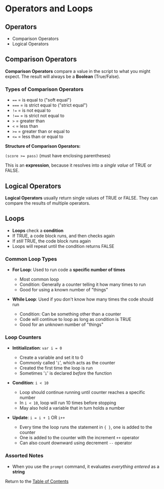 # Operators and Loops

## Operators

* Comparison Operators
* Logical Operators

## Comparison Operators

**Comparison Operators** compare a value in the script to what you might expect. The result will always be a **Boolean** (True/False).

### Types of Comparison Operators

* `==` = is equal to ("soft equal")
* `===` = is strict equal to ("strict equal")
* `!=` = is not equal to
* `!==` = is strict not equal to
* `>` = greater than
* `<` = less than
* `>=` = greater than or equal to
* `<=` = less than or equal to

**Structure of Comparison Operators:**

`(score >= pass)` (must have enclosing parentheses)

This is an **expression**, because it resolves into a *single value* of TRUE or FALSE.

## Logical Operators

**Logical Operators** usually return single values of TRUE or FALSE. They can compare the results of multiple operators.

## Loops

* **Loops** check a **condition**
* If TRUE, a code block runs, and then checks again
* If *still* TRUE, the code block runs again
* Loops will repeat until the condition returns FALSE

### Common Loop Types

* **For Loop**: Used to run code a **specific number of times**
    * Most common loop
    * Condition: Generally a counter telling it how many times to run
    * Good for using a known number of "things"

* **While Loop**: Used if you don't know how many times the code should run
    * Condition: Can be something other than a counter
    * Code will continue to loop as long as condition is TRUE
    * Good for an unknown number of "things"

### Loop Counters

* **Intitialization**: `var i = 0`
    * Create a variable and set it to 0
    * Commonly called '`i`', which acts as the counter
    * Created the first time the loop is run
    * Sometimes '`i`' is declared *before* the function

* **Condition**: `i < 10`
    * Loop should continue running until counter reaches a specific number
    * In `i < 10`, loop will run 10 times before stopping
    * May also hold a variable that in turn holds a number

* **Update**: `i = i + 1` OR `i++`
    * Every time the loop runs the statement in `{ }`, one is added to the counter
    * One is added to the counter with the increment `++` operator
    * Can also count downward using decrement `--` operator

### Assorted Notes

* When you use the `prompt` command, it evaluates *everything entered* as a **string**


Return to the [Table of Contents](https://alex-whan.github.io/learning-journal/)